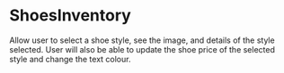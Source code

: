 # ShoesInventory
Allow user to select a shoe style, see the image, and details of the style selected. User will also be able to update the shoe price of the selected style
and change the text colour.
